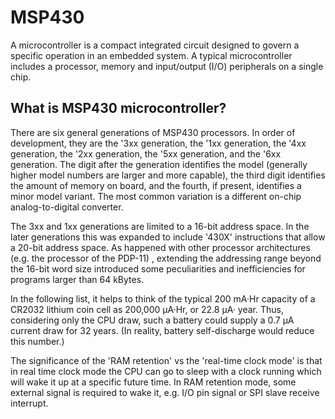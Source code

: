 # MSP430
A microcontroller is a compact integrated circuit designed to govern a specific operation in an embedded system.
A typical microcontroller includes a processor, memory and input/output (I/O) peripherals on a single chip.

## What is MSP430 microcontroller?
There are six general generations of MSP430 processors. In order of development, they are the '3xx generation, the
'1xx generation, the '4xx generation, the '2xx generation, the '5xx generation, and the '6xx generation. The digit 
after the generation identifies the model (generally higher model numbers are larger and more capable), the third digit 
identifies the amount of memory on board, and the fourth, if present, identifies a minor model variant. The most common 
variation is a different on-chip analog-to-digital converter.

The 3xx and 1xx generations are limited to a 16-bit address space. In the later generations this was expanded to include 
'430X' instructions that allow a 20-bit address space. As happened with other processor architectures (e.g. the processor of the PDP-11)
, extending the addressing range beyond the 16-bit word size introduced some peculiarities and inefficiencies for programs larger than 64
kBytes.

In the following list, it helps to think of the typical 200 mA·Hr capacity of a CR2032 lithium coin cell as 200,000 μA·Hr, or 22.8 μA·
year. Thus, considering only the CPU draw, such a battery could supply a 0.7 μA current draw for 32 years. (In reality, battery 
self-discharge would reduce this number.)

The significance of the 'RAM retention' vs the 'real-time clock mode' is that in real time clock mode the CPU can go to sleep with a 
clock running which will wake it up at a specific future time. In RAM retention mode, some external signal is required to wake it,
e.g. I/O pin signal or SPI slave receive interrupt.
